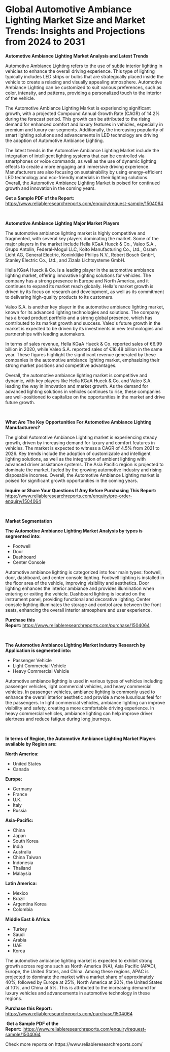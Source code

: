 <p><h1>Global Automotive Ambiance Lighting Market Size and Market Trends: Insights and Projections from 2024 to 2031</h1></p><p><strong>Automotive Ambiance Lighting Market Analysis and Latest Trends</strong></p>
<p><p>Automotive Ambiance Lighting refers to the use of subtle interior lighting in vehicles to enhance the overall driving experience. This type of lighting typically includes LED strips or bulbs that are strategically placed inside the vehicle to create a relaxing and visually appealing atmosphere. Automotive Ambiance Lighting can be customized to suit various preferences, such as color, intensity, and patterns, providing a personalized touch to the interior of the vehicle.</p><p>The Automotive Ambiance Lighting Market is experiencing significant growth, with a projected Compound Annual Growth Rate (CAGR) of 14.2% during the forecast period. This growth can be attributed to the rising demand for enhanced comfort and luxury features in vehicles, especially in premium and luxury car segments. Additionally, the increasing popularity of smart lighting solutions and advancements in LED technology are driving the adoption of Automotive Ambiance Lighting.</p><p>The latest trends in the Automotive Ambiance Lighting Market include the integration of intelligent lighting systems that can be controlled via smartphones or voice commands, as well as the use of dynamic lighting effects to create a more engaging and immersive driving experience. Manufacturers are also focusing on sustainability by using energy-efficient LED technology and eco-friendly materials in their lighting solutions. Overall, the Automotive Ambiance Lighting Market is poised for continued growth and innovation in the coming years.</p></p>
<p><strong>Get a Sample PDF of the Report:&nbsp;</strong> <a href="https://www.reliableresearchreports.com/enquiry/request-sample/1504064">https://www.reliableresearchreports.com/enquiry/request-sample/1504064</a></p>
<p>&nbsp;</p>
<p><strong>Automotive Ambiance Lighting Major Market Players</strong></p>
<p><p>The automotive ambiance lighting market is highly competitive and fragmented, with several key players dominating the market. Some of the major players in the market include Hella KGaA Hueck & Co., Valeo S.A., Grupo Antolin, Federal-Mogul LLC, Koito Manufacturing Co., Ltd., Osram Licht AG, General Electric, Koninklijke Philips N.V., Robert Bosch GmbH, Stanley Electric Co., Ltd., and Zizala Lichtsysteme GmbH.</p><p>Hella KGaA Hueck & Co. is a leading player in the automotive ambiance lighting market, offering innovative lighting solutions for vehicles. The company has a strong presence in Europe and North America, and it continues to expand its market reach globally. Hella's market growth is driven by its focus on research and development, as well as its commitment to delivering high-quality products to its customers.</p><p>Valeo S.A. is another key player in the automotive ambiance lighting market, known for its advanced lighting technologies and solutions. The company has a broad product portfolio and a strong global presence, which has contributed to its market growth and success. Valeo's future growth in the market is expected to be driven by its investments in new technologies and partnerships with leading automakers.</p><p>In terms of sales revenue, Hella KGaA Hueck & Co. reported sales of €6.99 billion in 2020, while Valeo S.A. reported sales of €16.48 billion in the same year. These figures highlight the significant revenue generated by these companies in the automotive ambiance lighting market, emphasizing their strong market positions and competitive advantages.</p><p>Overall, the automotive ambiance lighting market is competitive and dynamic, with key players like Hella KGaA Hueck & Co. and Valeo S.A. leading the way in innovation and market growth. As the demand for advanced lighting solutions in vehicles continues to rise, these companies are well-positioned to capitalize on the opportunities in the market and drive future growth.</p></p>
<p>&nbsp;</p>
<p><strong>What Are The Key Opportunities For Automotive Ambiance Lighting Manufacturers?</strong></p>
<p><p>The global Automotive Ambiance Lighting market is experiencing steady growth, driven by increasing demand for luxury and comfort features in vehicles. The market is expected to witness a CAGR of 4.5% from 2021 to 2026. Key trends include the adoption of customizable and intelligent lighting solutions, as well as the integration of ambient lighting with advanced driver assistance systems. The Asia Pacific region is projected to dominate the market, fueled by the growing automotive industry and rising disposable incomes. Overall, the Automotive Ambiance Lighting market is poised for significant growth opportunities in the coming years.</p></p>
<p><strong>Inquire or Share Your Questions If Any Before Purchasing This Report:</strong> <a href="https://www.reliableresearchreports.com/enquiry/pre-order-enquiry/1504064">https://www.reliableresearchreports.com/enquiry/pre-order-enquiry/1504064</a></p>
<p>&nbsp;</p>
<p><strong>Market Segmentation</strong></p>
<p><strong>The Automotive Ambiance Lighting Market Analysis by types is segmented into:</strong></p>
<p><ul><li>Footwell</li><li>Door</li><li>Dashboard</li><li>Center Console</li></ul></p>
<p><p>Automotive ambiance lighting is categorized into four main types: footwell, door, dashboard, and center console lighting. Footwell lighting is installed in the floor area of the vehicle, improving visibility and aesthetics. Door lighting enhances the interior ambiance and provides illumination when entering or exiting the vehicle. Dashboard lighting is located on the instrument panel, providing functional and decorative lighting. Center console lighting illuminates the storage and control area between the front seats, enhancing the overall interior atmosphere and user experience.</p></p>
<p><strong>Purchase this Report:&nbsp;</strong><a href="https://www.reliableresearchreports.com/purchase/1504064">https://www.reliableresearchreports.com/purchase/1504064</a></p>
<p>&nbsp;</p>
<p><strong>The Automotive Ambiance Lighting Market Industry Research by Application is segmented into:</strong></p>
<p><ul><li>Passenger Vehicle</li><li>Light Commercial Vehicle</li><li>Heavy Commercial Vehicle</li></ul></p>
<p><p>Automotive ambiance lighting is used in various types of vehicles including passenger vehicles, light commercial vehicles, and heavy commercial vehicles. In passenger vehicles, ambiance lighting is commonly used to enhance the overall interior aesthetic and provide a more luxurious feel for the passengers. In light commercial vehicles, ambiance lighting can improve visibility and safety, creating a more comfortable driving experience. In heavy commercial vehicles, ambiance lighting can help improve driver alertness and reduce fatigue during long journeys.</p></p>
<p>&nbsp;</p>
<p><strong>In terms of Region, the Automotive Ambiance Lighting Market Players available by Region are:</strong></p>
<p>
    <p> <strong> North America: </strong>
        <ul>
            <li>United States</li>
            <li>Canada</li>
        </ul>
        </p> 
    <p> <strong> Europe: </strong>
        <ul>
            <li>Germany</li>
            <li>France</li>
            <li>U.K.</li>
            <li>Italy</li>
            <li>Russia</li>
        </ul>
        </p> 
    <p> <strong> Asia-Pacific: </strong>
        <ul>
            <li>China</li>
            <li>Japan</li>
            <li>South Korea</li>
            <li>India</li>
            <li>Australia</li>
            <li>China Taiwan</li>
            <li>Indonesia</li>
            <li>Thailand</li>
            <li>Malaysia</li>
        </ul>
        </p> 
    <p> <strong> Latin America: </strong>
        <ul>
            <li>Mexico</li>
            <li>Brazil</li>
            <li>Argentina Korea</li>
            <li>Colombia</li>
        </ul>
        </p> 
    <p> <strong> Middle East & Africa: </strong>
        <ul>
            <li>Turkey</li>
            <li>Saudi</li>
            <li>Arabia</li>
            <li>UAE</li>
            <li>Korea</li>
        </ul>
    </p>
    </p>
<p><p>The automotive ambiance lighting market is expected to exhibit strong growth across regions such as North America (NA), Asia Pacific (APAC), Europe, the United States, and China. Among these regions, APAC is projected to dominate the market with a market share of approximately 40%, followed by Europe at 25%, North America at 20%, the United States at 10%, and China at 5%. This is attributed to the increasing demand for luxury vehicles and advancements in automotive technology in these regions.</p></p>
<p><strong>Purchase this Report: </strong><a href="https://www.reliableresearchreports.com/purchase/1504064">https://www.reliableresearchreports.com/purchase/1504064</a></p>
<p>&nbsp;<strong>Get a Sample PDF of the Report:&nbsp;&nbsp;</strong><a href="https://www.reliableresearchreports.com/enquiry/request-sample/1504064">https://www.reliableresearchreports.com/enquiry/request-sample/1504064</a></p>
<p><strong></strong></p>
<p>Check more reports on https://www.reliableresearchreports.com/</p>